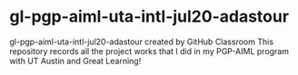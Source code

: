 # gl-pgp-aiml-uta-intl-jul20-adastour
gl-pgp-aiml-uta-intl-jul20-adastour created by GitHub Classroom
This repository records all the project works that I did in my PGP-AIML program with UT Austin and Great Learning!
